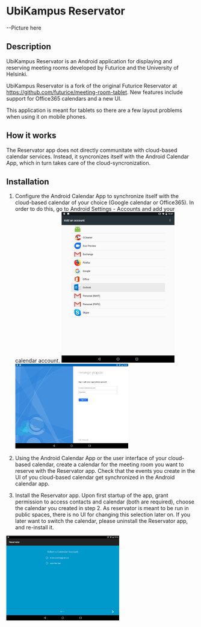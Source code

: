 UbiKampus Reservator
==========

--Picture here

Description
-----------
UbiKampus Reservator is an Android application for displaying and reserving meeting rooms developed by Futurice and the University of Helsinki. 

UbiKampus Reservator is a fork of the original Futurice Reservator at https://github.com/futurice/meeting-room-tablet. New features include support for Office365 calendars and a new UI. 

This application is meant for tablets so there are a few layout problems when using it on mobile phones.

How it works
-----------
The Reservator app does not directly communitate with cloud-based calendar services. Instead, it syncronizes itself with the Android Calendar App, which in turn takes care of the cloud-syncronization.

Installation
-----------

1. Configure the Android Calendar App to synchronize itself with the cloud-based calendar of your choice (Google calendar or Office365). In order to do this, go to Android Settings - Accounts and add your calendar account.
<img src="images/CreateAccount.png" width="300" height="400"> <img src="images/SignInYliopisto.png" width="300">

2. Using the Android Calendar App or the user interface of your cloud-based calendar, create a calendar for the meeting room you want to reserve with the Reservator app. Check that the events you create in the UI of you cloud-based calendar get synchronized in the Android calendar app.

3. Install the Reservator app. Upon first startup of the app, grant permission to access contacts and calendar (both are required), choose the calendar you created in step 2. As reservator is meant to be run in public spaces, there is no UI for changing this selection later on. If you later want to switch the calendar, please uninstall the Reservator app, and re-install it.
<img src="images/SelectCalendarAccount.png" width="300">
